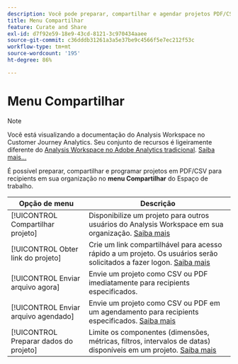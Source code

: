 ```yaml
---
description: Você pode preparar, compartilhar e agendar projetos PDF/CSV para recipients em sua organização.
title: Menu Compartilhar
feature: Curate and Share
exl-id: d7f92e59-18e9-43cd-8121-3c970434aaee
source-git-commit: c36dddb31261a3a5e37be9c4566f5e7ec212f53c
workflow-type: tm+mt
source-wordcount: '195'
ht-degree: 86%

---
```


# Menu Compartilhar

>[!NOTE]
>
>Você está visualizando a documentação do Analysis Workspace no Customer Journey Analytics. Seu conjunto de recursos é ligeiramente diferente do [Analysis Workspace no Adobe Analytics tradicional](https://experienceleague.adobe.com/docs/analytics/analyze/analysis-workspace/home.html?lang=pt-BR). [Saiba mais...](/help/getting-started/cja-aa.md)

É possível preparar, compartilhar e programar projetos em PDF/CSV para recipients em sua organização no **menu Compartilhar** do Espaço de trabalho.

| Opção de menu | Descrição |
| --- | --- |
| [!UICONTROL Compartilhar projeto] | Disponibilize um projeto para outros usuários do Analysis Workspace em sua organização. [Saiba mais](https://experienceleague.adobe.com/docs/analytics/analyze/analysis-workspace/curate-share/share-projects.html?lang=pt-BR) |
| [!UICONTROL Obter link do projeto] | Crie um link compartilhável para acesso rápido a um projeto. Os usuários serão solicitados a fazer logon. [Saiba mais](https://experienceleague.adobe.com/docs/analytics/analyze/analysis-workspace/curate-share/shareable-links.html?lang=pt-BR) |
| [!UICONTROL Enviar arquivo agora] | Envie um projeto como CSV ou PDF imediatamente para recipients especificados. |
| [!UICONTROL Enviar arquivo agendado] | Envie um projeto como CSV ou PDF em um agendamento para recipients especificados. [Saiba mais](https://experienceleague.adobe.com/docs/analytics/analyze/analysis-workspace/curate-share/t-schedule-report.html?lang=pt-BR) |
| [!UICONTROL Preparar dados do projeto] | Limite os componentes (dimensões, métricas, filtros, intervalos de datas) disponíveis em um projeto. [Saiba mais](https://experienceleague.adobe.com/docs/analytics/analyze/analysis-workspace/curate-share/curate.html?lang=pt-BR) |
